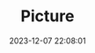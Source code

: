---
weight: 1
images:
- /images/edited/54.jpeg
title: Picture
date: 2023-12-07 22:08:01
tags: [luminarneo,work,ilce7m3]
---